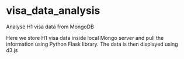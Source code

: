 # visa_data_analysis
Analyse H1 visa data from MongoDB

Here we store H1 visa data inside local Mongo server and pull the information using Python Flask library. The data is then displayed using d3.js
